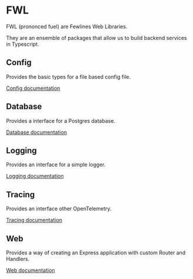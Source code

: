 # FWL

FWL (prononced fuel) are Fewlines Web Libraries.

They are an ensemble of packages that allow us to build backend services in Typescript.

## Config

Provides the basic types for a file based config file.

[Config documentation](./packages/config/README.md)

## Database

Provides a interface for a Postgres database.

[Database documentation](./packages/database/README.md)

## Logging

Provides an interface for a simple logger.

[Logging documentation](./packages/logging/README.md)

## Tracing

Provides an interface other OpenTelemetry.

[Tracing documentation](./packages/tracing/README.md)

## Web

Provides a way of creating an Express application with custom Router and Handlers.

[Web documentation](./packages/web/README.md)

